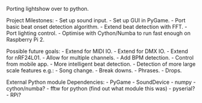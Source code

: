 Porting lightshow over to python.

Project Milestones:
    - Set up sound input.
    - Set up GUI in PyGame.
    - Port basic beat onset detection algorithm.
    - Extend beat detection with FFT.
    - Port lighting control.
    - Optimise with Cython/Numba to run fast enough on Raspberry Pi 2.

Possible future goals:
    - Extend for MIDI IO.
    - Extend for DMX IO.
    - Extend for nRF24L01.
    - Allow for multiple channels.
    - Add BPM detection.
    - Control from mobile app.
    - More intelligent beat detection.
    - Detection of more large scale features e.g.:
        - Song change.
        - Break downs.
        - Phrases.
        - Drops.

External Python module Dependencies:
    - PyGame
    - SoundDevice
    - numpy
    - cython/numba?
    - fftw for python (find out what module this was)
    - pyserial?
    - RPi?